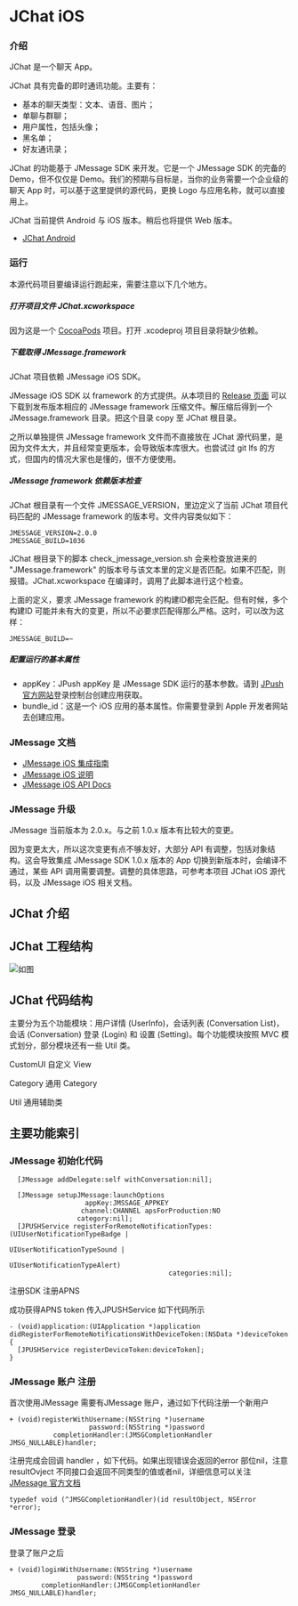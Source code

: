 # JChat iOS


### 介绍

JChat 是一个聊天 App。

JChat 具有完备的即时通讯功能。主要有：

- 基本的聊天类型：文本、语音、图片；
- 单聊与群聊；
- 用户属性，包括头像；
- 黑名单；
- 好友通讯录；

JChat 的功能基于 JMessage SDK 来开发。它是一个 JMessage SDK 的完备的 Demo，但不仅仅是 Demo。我们的预期与目标是，当你的业务需要一个企业级的聊天 App 时，可以基于这里提供的源代码，更换 Logo 与应用名称，就可以直接用上。

JChat 当前提供 Android 与 iOS 版本。稍后也将提供 Web 版本。

- [JChat Android](https://github.com/jpush/jchat-android)

### 运行

本源代码项目要编译运行跑起来，需要注意以下几个地方。

##### 打开项目文件 JChat.xcworkspace

因为这是一个 [CocoaPods](https://cocoapods.org) 项目。打开 .xcodeproj 项目目录将缺少依赖。

##### 下载取得 JMessage.framework

JChat 项目依赖 JMessage iOS SDK。

JMessage iOS SDK 以 framework 的方式提供。从本项目的 [Release 页面](https://github.com/jpush/jchat-ios/releases) 可以下载到发布版本相应的 JMessage framework 压缩文件。解压缩后得到一个 JMessage.framework 目录。把这个目录 copy 至 JChat 根目录。

之所以单独提供 JMessage framework 文件而不直接放在 JChat 源代码里，是因为文件太大，并且经常变更版本，会导致版本库很大。也尝试过 git lfs 的方式，但国内的情况大家也是懂的，很不方便使用。

##### JMessage framework 依赖版本检查

JChat 根目录有一个文件 JMESSAGE_VERSION，里边定义了当前 JChat 项目代码匹配的 JMessage framework 的版本号。文件内容类似如下：

	JMESSAGE_VERSION=2.0.0
	JMESSAGE_BUILD=1036

JChat 根目录下的脚本 check_jmessage_version.sh 会来检查放进来的 "JMessage.framework" 的版本号与该文本里的定义是否匹配。如果不匹配，则报错。JChat.xcworkspace 在编译时，调用了此脚本进行这个检查。

上面的定义，要求 JMessage framework 的构建ID都完全匹配。但有时候，多个构建ID 可能并未有大的变更，所以不必要求匹配得那么严格。这时，可以改为这样：

	JMESSAGE_BUILD=~
	
##### 配置运行的基本属性

- appKey：JPush appKey 是 JMessage SDK 运行的基本参数。请到 [JPush 官方网站](https://jpush.cn)登录控制台创建应用获取。
- bundle_id：这是一个 iOS 应用的基本属性。你需要登录到 Apple 开发者网站去创建应用。

### JMessage 文档

- [JMessage iOS 集成指南](http://docs.jpush.io/guideline/jmessage_ios_guide/)
- [JMessage iOS 说明](http://docs.jpush.io/client/im_sdk_ios/)
- [JMessage iOS API Docs](http://docs.jpush.io/client/jmessage_ios_appledoc_html/)

### JMessage 升级

JMessage 当前版本为 2.0.x。与之前 1.0.x 版本有比较大的变更。

因为变更太大，所以这次变更有点不够友好，大部分 API 有调整，包括对象结构。这会导致集成 JMessage SDK 1.0.x 版本的 App 切换到新版本时，会编译不通过，某些 API 调用需要调整。调整的具体思路，可参考本项目 JChat iOS 源代码，以及 JMessage iOS 相关文档。

## JChat 介绍

## JChat 工程结构
![如图](https://github.com/jpush/jchat-ios/blob/master/READMERecource/JChat流程图.png)

## JChat 代码结构
主要分为五个功能模块：用户详情 (UserInfo)，会话列表 (Conversation List)，会话 (Conversation) 登录 (Login) 和 设置 (Setting)。每个功能模块按照 MVC 模式划分，部分模块还有一些 Util 类。

CustomUI
自定义 View

Category
通用 Category

Util
通用辅助类

## 主要功能索引
### JMessage 初始化代码
```
  [JMessage addDelegate:self withConversation:nil];
  
  [JMessage setupJMessage:launchOptions
                   appKey:JMSSAGE_APPKEY
                  channel:CHANNEL apsForProduction:NO
                 category:nil];
  [JPUSHService registerForRemoteNotificationTypes:(UIUserNotificationTypeBadge |
                                                    UIUserNotificationTypeSound |
                                                    UIUserNotificationTypeAlert)
                                        categories:nil];

```
注册SDK
注册APNS

成功获得APNS token 传入JPUSHService 如下代码所示
```
- (void)application:(UIApplication *)application
didRegisterForRemoteNotificationsWithDeviceToken:(NSData *)deviceToken {
  [JPUSHService registerDeviceToken:deviceToken];
}

```

### JMessage 账户 注册
首次使用JMessage 需要有JMessage 账户，通过如下代码注册一个新用户
```
+ (void)registerWithUsername:(NSString *)username
                    password:(NSString *)password
           completionHandler:(JMSGCompletionHandler JMSG_NULLABLE)handler;
```
注册完成会回调 handler ，如下代码。如果出现错误会返回的error 部位nil，注意resultOvject 不同接口会返回不同类型的值或者nil，详细信息可以关注 [JMessage 官方文档](http://docs.jpush.io/client/im_sdk_ios/#summary)
```
typedef void (^JMSGCompletionHandler)(id resultObject, NSError *error);
```

### JMessage 登录
登录了账户之后
```
+ (void)loginWithUsername:(NSString *)username
                 password:(NSString *)password
        completionHandler:(JMSGCompletionHandler JMSG_NULLABLE)handler;
```


